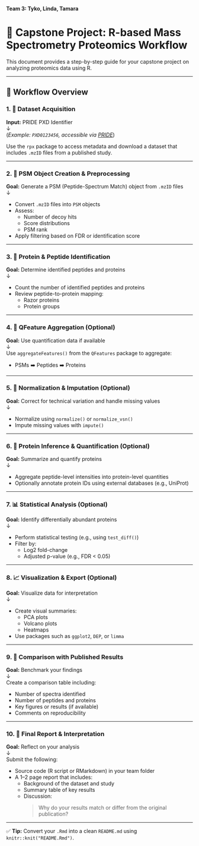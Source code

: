 **Team 3: Tyko, Linda, Tamara**

# 🧬 Capstone Project: R-based Mass Spectrometry Proteomics Workflow

This document provides a step-by-step guide for your capstone project on analyzing proteomics data using R.

---

## 🔁 Workflow Overview

### 1. 📁 Dataset Acquisition  
**Input:** PRIDE PXD Identifier  
↓  
(*Example: `PXD0123456`, accessible via [PRIDE](https://www.ebi.ac.uk/pride/)*)

Use the `rpx` package to access metadata and download a dataset that includes `.mzID` files from a published study.

---

### 2. 🧱 PSM Object Creation & Preprocessing  
**Goal:** Generate a PSM (Peptide-Spectrum Match) object from `.mzID` files  
↓  
- Convert `.mzID` files into `PSM` objects
- Assess:
  - Number of decoy hits
  - Score distributions
  - PSM rank
- Apply filtering based on FDR or identification score

---

### 3. 🧬 Protein & Peptide Identification  
**Goal:** Determine identified peptides and proteins  
↓  
- Count the number of identified peptides and proteins
- Review peptide-to-protein mapping:
  - Razor proteins
  - Protein groups

---

### 4. 🔄 QFeature Aggregation (Optional)  
**Goal:** Use quantification data if available  
↓  
Use `aggregateFeatures()` from the `QFeatures` package to aggregate:
- PSMs ➡️ Peptides ➡️ Proteins

---

### 5. 🧼 Normalization & Imputation (Optional)  
**Goal:** Correct for technical variation and handle missing values  
↓  
- Normalize using `normalize()` or `normalize_vsn()`
- Impute missing values with `impute()`

---

### 6. 🧪 Protein Inference & Quantification (Optional)  
**Goal:** Summarize and quantify proteins  
↓  
- Aggregate peptide-level intensities into protein-level quantities
- Optionally annotate protein IDs using external databases (e.g., UniProt)

---

### 7. 📊 Statistical Analysis (Optional)  
**Goal:** Identify differentially abundant proteins  
↓  
- Perform statistical testing (e.g., using `test_diff()`)
- Filter by:
  - Log2 fold-change
  - Adjusted p-value (e.g., FDR < 0.05)

---

### 8. 📈 Visualization & Export (Optional)  
**Goal:** Visualize data for interpretation  
↓  
- Create visual summaries:
  - PCA plots
  - Volcano plots
  - Heatmaps  
- Use packages such as `ggplot2`, `DEP`, or `limma`

---

### 9. 📖 Comparison with Published Results  
**Goal:** Benchmark your findings  
↓  
Create a comparison table including:
- Number of spectra identified
- Number of peptides and proteins
- Key figures or results (if available)
- Comments on reproducibility

---

### 10. 📝 Final Report & Interpretation  
**Goal:** Reflect on your analysis  
↓  
Submit the following:
- Source code (R script or RMarkdown) in your team folder
- A 1–2 page report that includes:
  - Background of the dataset and study
  - Summary table of key results
  - Discussion:
    > Why do your results match or differ from the original publication?

---

✅ **Tip:** Convert your `.Rmd` into a clean `README.md` using `knitr::knit("README.Rmd")`.


